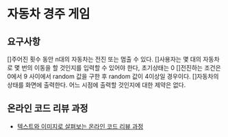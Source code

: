 # 자동차 경주 게임
## 요구사항
[]주어진 횟수 동안 n대의 자동차는 전진 또는 멈출 수 있다.
[]사용자는 몇 대의 자동차로 몇 번의 이동을 할 것인지를 입력할 수 있어야 한다, 초기상태는 0
[]전진하는 조건은 0에서 9 사이에서 random 값을 구한 후 random 값이 4이상일 경우이다.
[]자동차의 상태를 화면에 출력한다. 어느 시점에 출력할 것인지에 대한 제약은 없다.
## 온라인 코드 리뷰 과정
* [텍스트와 이미지로 살펴보는 온라인 코드 리뷰 과정](https://github.com/next-step/nextstep-docs/tree/master/codereview)